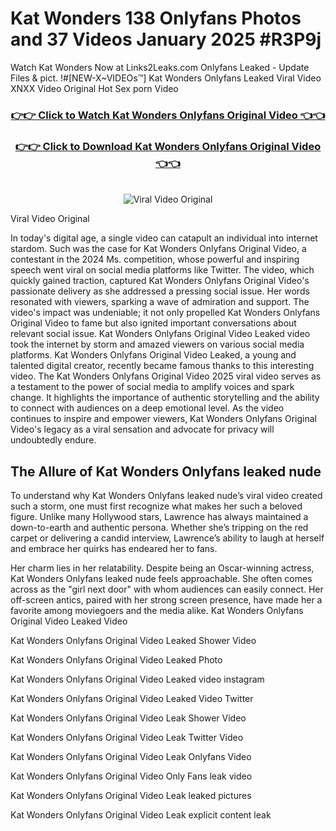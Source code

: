 # Kat Wonders 138  Onlyfans Photos and 37 Videos January 2025 #R3P9j

Watch Kat Wonders Now at Links2Leaks.com Onlyfans Leaked - Update Files & pict. !#[NEW-X~VIDEOs™] Kat Wonders Onlyfans Leaked Viral Video XNXX Video Original Hot Sex porn Video
<br>
<div align="center">
<h3><a href="https://links2leaks.com/katwonders" rel="nofollow">👉👉 Click to Watch Kat Wonders Onlyfans Original Video 👈👈</a></h3>
<h3><a href="https://links2leaks.com/katwonders" rel="nofollow">👉👉 Click to Download Kat Wonders Onlyfans Original Video 👈👈</a></h3>
<br>
<a href="https://links2leaks.com/katwonders" rel="nofollow"><img src="https://i.ibb.co/Gkj2r4b/banner.png" alt="Viral Video Original" style="max-width: 100%; display: inline-block;" data-target="animated-image.originalImage"></a>
</div>

Viral Video Original

In today's digital age, a single video can catapult an individual into internet stardom. Such was the case for Kat Wonders Onlyfans Original Video, a contestant in the 2024 Ms. competition, whose powerful and inspiring speech went viral on social media platforms like Twitter.
The video, which quickly gained traction, captured Kat Wonders Onlyfans Original Video's passionate delivery as she addressed a pressing social issue. Her words resonated with viewers, sparking a wave of admiration and support. The video's impact was undeniable; it not only propelled Kat Wonders Onlyfans Original Video to fame but also ignited important conversations about relevant social issue.
Kat Wonders Onlyfans Original Video Leaked video took the internet by storm and amazed viewers on various social media platforms. Kat Wonders Onlyfans Original Video Leaked, a young and talented digital creator, recently became famous thanks to this interesting video.
The Kat Wonders Onlyfans Original Video 2025 viral video serves as a testament to the power of social media to amplify voices and spark change. It highlights the importance of authentic storytelling and the ability to connect with audiences on a deep emotional level. As the video continues to inspire and empower viewers, Kat Wonders Onlyfans Original Video's legacy as a viral sensation and advocate for privacy will undoubtedly endure.

<h2>The Allure of Kat Wonders Onlyfans leaked nude</h2>


To understand why Kat Wonders Onlyfans leaked nude’s viral video created such a storm, one must first recognize what makes her such a beloved figure. Unlike many Hollywood stars, Lawrence has always maintained a down-to-earth and authentic persona. Whether she’s tripping on the red carpet or delivering a candid interview, Lawrence’s ability to laugh at herself and embrace her quirks has endeared her to fans.

Her charm lies in her relatability. Despite being an Oscar-winning actress, Kat Wonders Onlyfans leaked nude feels approachable. She often comes across as the "girl next door" with whom audiences can easily connect. Her off-screen antics, paired with her strong screen presence, have made her a favorite among moviegoers and the media alike.
Kat Wonders Onlyfans Original Video Leaked Video

Kat Wonders Onlyfans Original Video Leaked Shower Video

Kat Wonders Onlyfans Original Video Leaked Photo

Kat Wonders Onlyfans Original Video Leaked video instagram

Kat Wonders Onlyfans Original Video Leaked Video Twitter

Kat Wonders Onlyfans Original Video Leak Shower Video

Kat Wonders Onlyfans Original Video Leak Twitter Video

Kat Wonders Onlyfans Original Video Leak Onlyfans Video

Kat Wonders Onlyfans Original Video Only Fans leak video

Kat Wonders Onlyfans Original Video Leak leaked pictures

Kat Wonders Onlyfans Original Video Leak explicit content leak